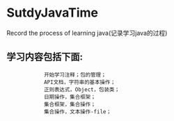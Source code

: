 # SutdyJavaTime
Record the process of learning java(记录学习java的过程)

学习内容包括下面: 
------------
                开始学习注释；包的管理；  
                API文档，字符串的基本操作；  
                正则表达式，Object，包装类；  
                日期操作，集合框架；  
                集合框架，集合操作；  
                集合操作，文本操作-file；  
